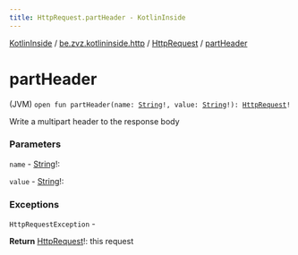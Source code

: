 ```yaml
---
title: HttpRequest.partHeader - KotlinInside
---
```


[KotlinInside](../../index.html) / [be.zvz.kotlininside.http](../index.html) / [HttpRequest](index.html) / [partHeader](./part-header.html)

# partHeader

(JVM) `open fun partHeader(name: `[`String`](https://kotlinlang.org/api/latest/jvm/stdlib/kotlin/-string/index.html)`!, value: `[`String`](https://kotlinlang.org/api/latest/jvm/stdlib/kotlin/-string/index.html)`!): `[`HttpRequest`](index.html)`!`

Write a multipart header to the response body

### Parameters

`name` - [String](https://kotlinlang.org/api/latest/jvm/stdlib/kotlin/-string/index.html)!:

`value` - [String](https://kotlinlang.org/api/latest/jvm/stdlib/kotlin/-string/index.html)!:

### Exceptions

`HttpRequestException` -

**Return**
[HttpRequest](index.html)!: this request

